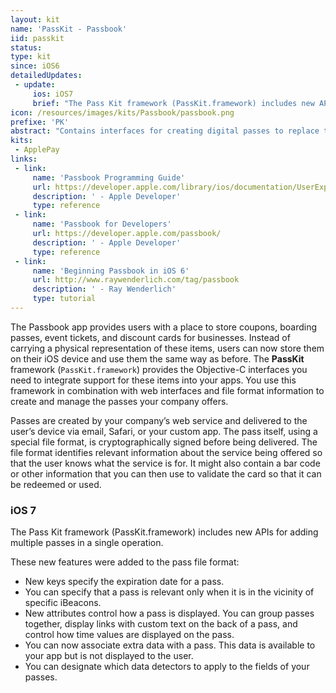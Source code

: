 ```yaml
---
layout: kit
name: 'PassKit - Passbook'
iid: passkit
status:
type: kit
since: iOS6
detailedUpdates:
 - update:
     ios: iOS7
     brief: "The Pass Kit framework (PassKit.framework) includes new APIs for adding multiple passes in a single operation. These new features were added to the pass file format: see page for details"
icon: /resources/images/kits/Passbook/passbook.png
prefixe: 'PK'
abstract: "Contains interfaces for creating digital passes to replace things like tickets, boarding passes, member cards, and more."
kits:
 - ApplePay
links:
 - link:
     name: 'Passbook Programming Guide'
     url: https://developer.apple.com/library/ios/documentation/UserExperience/Conceptual/PassKit_PG/Chapters/Introduction.html
     description: ' - Apple Developer'
     type: reference
 - link:
     name: 'Passbook for Developers'
     url: https://developer.apple.com/passbook/
     description: ' - Apple Developer'
     type: reference
 - link:
     name: 'Beginning Passbook in iOS 6'
     url: http://www.raywenderlich.com/tag/passbook
     description: ' - Ray Wenderlich'
     type: tutorial
---
```


The Passbook app provides users with a place to store coupons, boarding passes, event tickets, and discount cards for businesses. Instead of carrying a physical representation of these items, users can now store them on their iOS device and use them the same way as before. The **PassKit** framework (`PassKit.framework`) provides the Objective-C interfaces you need to integrate support for these items into your apps. You use this framework in combination with web interfaces and file format information to create and manage the passes your company offers.

Passes are created by your company’s web service and delivered to the user’s device via email, Safari, or your custom app. The pass itself, using a special file format, is cryptographically signed before being delivered. The file format identifies relevant information about the service being offered so that the user knows what the service is for. It might also contain a bar code or other information that you can then use to validate the card so that it can be redeemed or used.


### iOS 7

The Pass Kit framework (PassKit.framework) includes new APIs for adding multiple passes in a single operation.

These new features were added to the pass file format:

* New keys specify the expiration date for a pass.
* You can specify that a pass is relevant only when it is in the vicinity of specific iBeacons.
* New attributes control how a pass is displayed. You can group passes together, display links with custom text on the back of a pass, and control how time values are displayed on the pass.
* You can now associate extra data with a pass. This data is available to your app but is not displayed to the user.
* You can designate which data detectors to apply to the fields of your passes.
